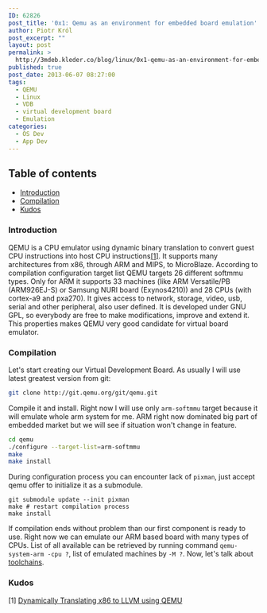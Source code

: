 ```yaml
---
ID: 62826
post_title: '0x1: Qemu as an environment for embedded board emulation'
author: Piotr Król
post_excerpt: ""
layout: post
permalink: >
  http://3mdeb.kleder.co/blog/linux/0x1-qemu-as-an-environment-for-embedded-board-emulation/
published: true
post_date: 2013-06-07 08:27:00
tags:
  - QEMU
  - Linux
  - VDB
  - virtual development board
  - Emulation
categories:
  - OS Dev
  - App Dev
---
```

## Table of contents ##

* [Introduction](/2013/06/07/qemu-as-an-environment-for-embedded-board-emulation/#intro)
* [Compilation](/2013/06/07/qemu-as-an-environment-for-embedded-board-emulation/#compilation)
* [Kudos](/2013/06/07/qemu-as-an-environment-for-embedded-board-emulation/#kudos)

<a id="intro"></a>
### Introduction ###

QEMU is a CPU emulator using dynamic binary translation to convert guest CPU 
instructions into host CPU instructions[[1]](http://infoscience.epfl.ch/record/149975/files/x86-llvm-translator-chipounov_2.pdf). It supports many architectures from 
x86, through ARM and MIPS, to MicroBlaze. According to compilation configuration 
target list QEMU targets 26 different softmmu types.  Only for ARM it supports 
33 machines (like ARM Versatile/PB (ARM926EJ-S) or Samsung NURI board 
(Exynos4210)) and 28 CPUs (with cortex-a9 and pxa270). It gives access to 
network, storage, video, usb, serial and other peripheral, also user defined. It
is developed under GNU GPL, so everybody are free to make modifications, improve
and extend it. This properties makes QEMU very good candidate for virtual board 
emulator.

<a id="compilation"></a>
### Compilation ###
Let's start creating our Virtual Development Board. As usually I will use latest
greatest version from git:
```bash
git clone http://git.qemu.org/git/qemu.git
```
Compile it and install. Right now I will use only `arm-softmmu` target because it 
will emulate whole arm system for me. ARM right now dominated big part of 
embedded market but we will see if situation won't change in feature.
```bash
cd qemu
./configure --target-list=arm-softmmu
make
make install
```
During configuration process you can encounter lack of `pixman`, just accept qemu 
offer to initialize it as a submodule.
```
git submodule update --init pixman
make # restart compilation process
make install
```
If compilation ends without problem than our first component is ready to use.
Right now we can emulate our ARM based board with many types of CPUs. List of 
all available can be retrieved by running command `qemu-system-arm -cpu ?`, list 
of emulated machines by `-M ?`. Now, let's talk about [toolchains](/2013/06/07/toolchain-for-virtual-development-board).

<a id="kudos"></a>
### Kudos ###
[1] [Dynamically Translating x86 to LLVM using QEMU](http://infoscience.epfl.ch/record/149975/files/x86-llvm-translator-chipounov_2.pdf)